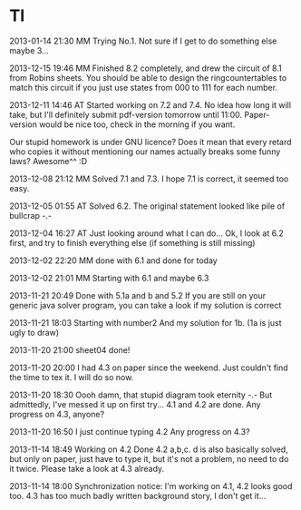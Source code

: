 TI
==
2013-01-14 21:30 MM
  Trying No.1. Not sure if I get to do something else maybe 3...

2013-12-15 19:46 MM
  Finished 8.2 completely, and drew the circuit of 8.1 from Robins sheets.
  You should be able to design the ringcountertables to match this circuit if 
  you just use states from 000 to 111 for each number.

2013-12-11 14:46 AT
  Started working on 7.2 and 7.4. No idea how long it will take, but
  I'll definitely submit pdf-version tomorrow until 11:00. Paper-
  version would be nice too, check in the morning if you want.
  
  Our stupid homework is under GNU licence? Does it mean that every 
  retard who copies it without mentioning our names actually breaks 
  some funny laws? Awesome^^ :D

2013-12-08 21:12 MM
  Solved 7.1 and 7.3. I hope 7.1 is correct, it seemed too easy.

2013-12-05 01:55 AT
  Solved 6.2. The original statement looked like pile of bullcrap -.-

2013-12-04 16:27 AT
  Just looking around what I can do...
  Ok, I look at 6.2 first, and try to finish everything else 
  (if something is still missing)

2013-12-02 22:20 MM
  done with 6.1 and done for today

2013-12-02 21:01 MM
  Starting with 6.1 and maybe 6.3

2013-11-21 20:49
  Done with 5.1a and b and 5.2
  If you are still on your generic java solver program, you can take a look
  if my solution is correct

2013-11-21 18:03
  Starting with number2
  And my solution for 1b. (1a is just ugly to draw)

2013-11-20 21:00
  sheet04 done!

2013-11-20 20:00 
  I had 4.3 on paper since the weekend. Just couldn't find the
  time to tex it. I will do so now.

2013-11-20 18:30
  Oooh damn, that stupid diagram took eternity -.-
  But admittedly, I've messed it up on first try...
  4.1 and 4.2 are done.
  Any progress on 4.3, anyone?

2013-11-20 16:50
  I just continue typing 4.2 
  Any progress on 4.3?

2013-11-14 18:49
  Working on 4.2 Done 4.2 a,b,c. d is also basically solved, but only on paper, 
  just have to type it, but it's not a problem, no need to do it twice. Please
  take a look at 4.3 already.

2013-11-14 18:00 
  Synchronization notice: I'm working on 4.1, 4.2 looks good too.
  4.3 has too much badly written background story, I don't get it...
